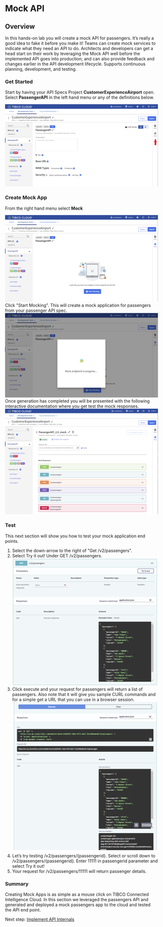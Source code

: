 # Mock API

## Overview
In this hands-on lab you will create a mock API for passengers.  It’s really a good idea to fake it before you make it!  Teams can create mock services to indicate what they need an API to do.  Architects and developers can get a head start on their work by leveraging the Mock API well before the implemented API goes into production; and can also provide feedback and changes earlier in the API development lifecycle. Supports continuous planning, development, and testing.

### Get Started

Start by having your API Specs Project **CustomerExperienceAirport** open.  Select **PassengerAPI** in the left hand menu or any of the definitions below.

![Mock Menu](images/Mock1.png "Mock Menu")

### Create Mock App

From the right hand menu select **Mock**

![Start Mocking](images/Mock2.png "Build Mock App")
Click "Start Mocking". This will create a mock application for passengers from your passenger API spec.
![mock wait](images/Mock3.png "Mock generating")
Once generation has completed you will be presented with the following interactive documentation where you get test the mock responses.
![mock Complete](images/Mock4.png "Mock complete")
  
### Test

This next section will show you how to test your mock application end points.

1)	Select the down-arrow to the right of "Get /v2/passengers".
2)	Select Try it out! Under GET /v2/passengers.
![mock Complete](images/Mock5.png "Mock complete")
3)	Click execute and your request for passengers will return a list of passengers.
Also note that it will give you sample CURL commands and for a simple get a URL that you can use in a browser session.
![mock Complete](images/Mock6.png "Mock result")
4)	Let’s try testing /v2/passengers/{passengerid}.  Select or scroll down to /v2/passengers/{passengerid}.  Enter 11111 in passengerid parameter and select Try it out!
5)	Your request for /v2/passengers/11111 will return passenger details.
  
### Summary

Creating Mock Apps is as simple as a mouse click on TIBCO Connected Intelligence Cloud.  In this section we leveraged the passengers API and generated and deployed a mock passengers app to the cloud and tested the API end point.
  
Next step: [Implement API Internals](2.apiimplementation.md)
